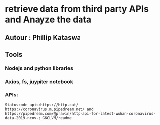 # retrieve data from third party APIs and Anayze the data 

## Autour : Phillip Kataswa

## Tools

### Nodejs and python libraries
### Axios, fs, juypiter notebook
### APIs: 
    Statuscode apis:https://http.cat/
    https://coronavirus.m.pipedream.net/ and https://pipedream.com/@pravin/http-api-for-latest-wuhan-coronavirus-data-2019-ncov-p_G6CLVM/readme


##

##

##